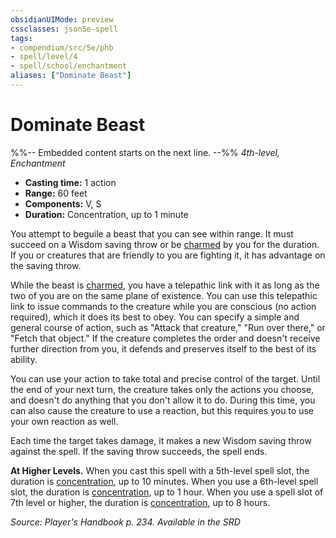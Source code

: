 ```yaml
---
obsidianUIMode: preview
cssclasses: json5e-spell
tags:
- compendium/src/5e/phb
- spell/level/4
- spell/school/enchantment
aliases: ["Dominate Beast"]
---
```

# Dominate Beast
%%-- Embedded content starts on the next line. --%%
*4th-level, Enchantment*  

- **Casting time:** 1 action
- **Range:** 60 feet
- **Components:** V, S
- **Duration:** Concentration, up to 1 minute

You attempt to beguile a beast that you can see within range. It must succeed on a Wisdom saving throw or be [charmed](Mechanics/Rules/conditions.md#Charmed) by you for the duration. If you or creatures that are friendly to you are fighting it, it has advantage on the saving throw.

While the beast is [charmed](Mechanics/Rules/conditions.md#Charmed), you have a telepathic link with it as long as the two of you are on the same plane of existence. You can use this telepathic link to issue commands to the creature while you are conscious (no action required), which it does its best to obey. You can specify a simple and general course of action, such as "Attack that creature," "Run over there," or "Fetch that object." If the creature completes the order and doesn't receive further direction from you, it defends and preserves itself to the best of its ability.

You can use your action to take total and precise control of the target. Until the end of your next turn, the creature takes only the actions you choose, and doesn't do anything that you don't allow it to do. During this time, you can also cause the creature to use a reaction, but this requires you to use your own reaction as well.

Each time the target takes damage, it makes a new Wisdom saving throw against the spell. If the saving throw succeeds, the spell ends.

**At Higher Levels.** When you cast this spell with a 5th-level spell slot, the duration is [concentration](Mechanics/Rules/conditions.md#Concentration), up to 10 minutes. When you use a 6th-level spell slot, the duration is [concentration](Mechanics/Rules/conditions.md#Concentration), up to 1 hour. When you use a spell slot of 7th level or higher, the duration is [concentration](Mechanics/Rules/conditions.md#Concentration), up to 8 hours.

*Source: Player's Handbook p. 234. Available in the <span title='Systems Reference Document (5.1)'>SRD</span>*